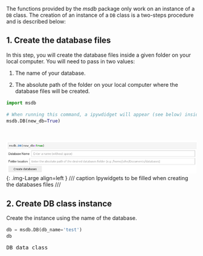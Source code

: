 The functions provided by the *msdb* package only work on an instance of a `DB` class. The creation of an instance of a `DB` class is a two-steps procedure and is described below:

## 1. **Create the database files**

In this step, you will create the database files inside a given folder on your local computer. You will need to pass in two values:

1. The name of your database.  

2. The absolute path of the folder on your local computer where the database files will be created. 


```python
import msdb
```

```python
# When running this command, a ipywdidget will appear (see below) inside which you will be able to pass in information
msdb.DB(new_db=True)
```
	
&nbsp;

![Alt text](images/create_db.png){: .img-Large align=left }
/// caption
Ipywidgets to be filled when creating the databases files
///



## 2. **Create DB class instance**

Create the instance using the name of the database.

```python
db = msdb.DB(db_name='test')
db
```
<div class="output-area">
<pre>
DB data class
</pre>
</div>

